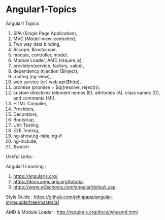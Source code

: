 # Angular1-Topics
Angular1 Topics

1. SPA (Single Page Application), 
2. MVC (Model–view–controller),
3. Two way data binding,
4. $scope, $rootscope,
5. module, controller, model,
6. Module Loader, AMD (require.js),
7. providers(service, factory, value),
8. dependency injection ($inject),
9. routing (ng-view),
10. web service (or) web api($http),
11. promise (promise = $q((resolve, reject))),
12. custom directives (element names (E), attributes (A), class names (C), and comments (M)),
13. HTML Compiler,
14. Providers,
15. Decorators,
16. Bootstrap,
17. Unit Testing,
18. E2E Testing,
19. ng-show,ng-hide, ng-if
20. ng-include,
21. $watch

Useful Links :

Angular1 Learning :
1. https://angularjs.org/
2. https://docs.angularjs.org/tutorial
3. https://www.w3schools.com/angular/default.asp

Style Guide : https://github.com/johnpapa/angular-styleguide/tree/master/a1

AMD & Module Loader : http://requirejs.org/docs/whyamd.html
